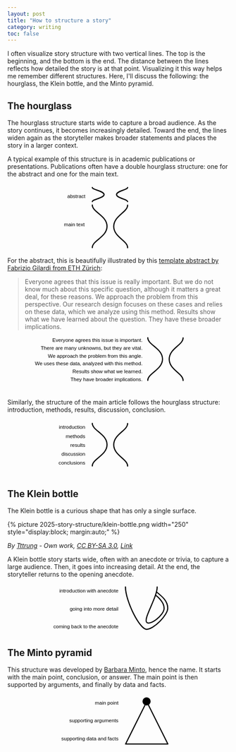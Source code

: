 ```yaml
---
layout: post
title: "How to structure a story"
category: writing
toc: false
---
```


I often visualize story structure with two vertical lines. The top is the beginning, and the bottom is the end. The distance between the lines reflects how detailed the story is at that point. Visualizing it this way helps me remember different structures. Here, I'll discuss the following: the hourglass, the Klein bottle, and the Minto pyramid.

## The hourglass

The hourglass structure starts wide to capture a broad audience. As the story continues, it becomes increasingly detailed. Toward the end, the lines widen again as the storyteller makes broader statements and places the story in a larger context.

A typical example of this structure is in academic publications or presentations. Publications often have a double hourglass structure: one for the abstract and one for the main text.

<svg viewBox="60 0 200 60" xmlns="http://www.w3.org/2000/svg">
  <g
     inkscape:label="abstract_main"
     inkscape:groupmode="layer"
     id="layer1"
     style="display:inline">
    <g
       id="g72034">
      <path
         style="fill:none;stroke:#000000;stroke-width:1;stroke-linecap:round;stroke-linejoin:miter;stroke-miterlimit:4;stroke-dasharray:none;stroke-opacity:1"
         d="m 136.525,19.05 c 0,6.377238 13.27524,9.565857 13.27524,19.131714 0,9.565857 -13.27524,12.754476 -13.27524,19.131714"
         id="hourglass_left"
         sodipodi:nodetypes="ccc" />
      <path
         style="fill:none;stroke:#000000;stroke-width:1;stroke-linecap:round;stroke-linejoin:miter;stroke-miterlimit:4;stroke-dasharray:none;stroke-opacity:1"
         d="m 168.35672,19.131714 c 0,6.381196 -12.52443,9.571795 -12.52443,19.143589 0,9.571794 12.52443,12.762393 12.52443,19.143589"
         id="hourglass_right"
         sodipodi:nodetypes="ccc" />
    </g>
    <g
       id="g72030">
      <path
         style="fill:none;stroke:#000000;stroke-width:1;stroke-linecap:round;stroke-linejoin:miter;stroke-miterlimit:4;stroke-dasharray:none;stroke-opacity:1"
         d="m 136.525,3.2294843 c 0,2.125147 10.627,3.187721 10.627,6.3754367 0,3.18772 -10.627,4.2503 -10.627,6.37545"
         id="path859-6"
         sodipodi:nodetypes="ccc" />
      <path
         style="fill:none;stroke:#000000;stroke-width:1;stroke-linecap:round;stroke-linejoin:miter;stroke-miterlimit:4;stroke-dasharray:none;stroke-opacity:1"
         d="m 168.35672,3.2567143 c 0,2.126466 -10.02597,3.1897 -10.02597,6.3793967 0,3.1897 10.02597,4.25293 10.02597,6.3794"
         id="hourglass__right-7"
         sodipodi:nodetypes="ccc" />
    </g>
    <text
       xml:space="preserve"
       style="font-style:normal;font-weight:normal;font-size:4.58611px;line-height:1.25;font-family:sans-serif;fill:#000000;fill-opacity:1;stroke:none;stroke-width:0.264583"
       x="130.25539"
       y="12.819619"
       id="text4113"><tspan
         sodipodi:role="line"
         id="tspan4111"
         style="font-size:4.58611px;text-align:end;text-anchor:end;stroke-width:0.264583"
         x="130.25539"
         y="12.819619">abstract</tspan></text>
    <text
       xml:space="preserve"
       style="font-style:normal;font-weight:normal;font-size:4.58611px;line-height:1.25;font-family:sans-serif;fill:#000000;fill-opacity:1;stroke:none;stroke-width:0.264583"
       x="129.61864"
       y="37.987865"
       id="text4113-8"><tspan
         sodipodi:role="line"
         id="tspan4111-5"
         style="font-size:4.58611px;text-align:end;text-anchor:end;stroke-width:0.264583"
         x="129.61864"
         y="37.987865">main text</tspan></text>
    <text
       xml:space="preserve"
       style="font-style:normal;font-weight:normal;font-size:10.5833px;line-height:1.25;font-family:sans-serif;fill:#000000;fill-opacity:1;stroke:none;stroke-width:0.264583"
       x="63.5"
       y="107.95"
       id="text19714"><tspan
         sodipodi:role="line"
         id="tspan19712"
         style="stroke-width:0.264583"
         x="63.5"
         y="107.95"></tspan></text>
  </g>
  </svg>

For the abstract, this is beautifully illustrated by this [template abstract by Fabrizio Gilardi from ETH Zürich](https://www.fabriziogilardi.org/resources/papers/good-abstracts.pdf):

> Everyone agrees that this issue is really important. But we do not know much about this specific question, although it matters a great deal, for these reasons. We approach the problem from this perspective. Our research design focuses on these cases and relies on these data, which we analyze using this method. Results show what we have learned about the question. They have these broader implications.

<svg viewBox="10 110 200 50" xmlns="http://www.w3.org/2000/svg">
<g
     inkscape:groupmode="layer"
     id="layer2"
     inkscape:label="abstract"
     style="display:inline">
    <g
       id="g72042"
       transform="translate(-3.13579,-0.84177)">
      <path
         style="fill:none;stroke:#000000;stroke-width:1;stroke-linecap:round;stroke-linejoin:miter;stroke-miterlimit:4;stroke-dasharray:none;stroke-opacity:1"
         d="m 139.66079,111.96677 c 0,6.37721 13.27525,9.56583 13.27525,19.13168 0,9.56586 -13.27525,12.75447 -13.27525,19.1317"
         id="hourglass_left-8-2"
         sodipodi:nodetypes="ccc" />
      <path
         style="fill:none;stroke:#000000;stroke-width:1;stroke-linecap:round;stroke-linejoin:miter;stroke-miterlimit:4;stroke-dasharray:none;stroke-opacity:1"
         d="m 171.49252,112.04847 c 0,6.38119 -12.52443,9.57177 -12.52443,19.14357 0,9.57179 12.52443,12.76238 12.52443,19.14358"
         id="hourglass_right-0-9"
         sodipodi:nodetypes="ccc" />
    </g>
    <text
       xml:space="preserve"
       style="font-style:normal;font-weight:normal;font-size:4.58611px;line-height:1.55;font-family:sans-serif;fill:#000000;fill-opacity:1;stroke:none;stroke-width:0.264583"
       x="131.76546"
       y="114.63779"
       id="text11950-7"><tspan
         sodipodi:role="line"
         style="font-size:4.58611px;text-align:end;text-anchor:end;stroke-width:0.264583"
         x="131.76546"
         y="114.63779"
         id="tspan14006-3">Everyone agrees this issue is important.</tspan><tspan
         sodipodi:role="line"
         style="font-size:4.58611px;text-align:end;text-anchor:end;stroke-width:0.264583"
         x="131.76546"
         y="121.74625"
         id="tspan19996">There are many unknowns, but they are vital.</tspan><tspan
         sodipodi:role="line"
         style="font-size:4.58611px;text-align:end;text-anchor:end;stroke-width:0.264583"
         x="131.76546"
         y="128.85472"
         id="tspan19998">We approach the problem from this angle.</tspan><tspan
         sodipodi:role="line"
         style="font-size:4.58611px;text-align:end;text-anchor:end;stroke-width:0.264583"
         x="131.76546"
         y="135.9632"
         id="tspan20000">We uses these data, analyzed with this method.</tspan><tspan
         sodipodi:role="line"
         style="font-size:4.58611px;text-align:end;text-anchor:end;stroke-width:0.264583"
         x="131.76546"
         y="143.07167"
         id="tspan20002">Results show what we learned.</tspan><tspan
         sodipodi:role="line"
         style="font-size:4.58611px;text-align:end;text-anchor:end;stroke-width:0.264583"
         x="131.76546"
         y="150.18015"
         id="tspan20004">They have broader implications.</tspan></text>
  </g>
</svg>

Similarly, the structure of the main article follows the hourglass structure: introduction, methods, results, discussion, conclusion.

<svg viewBox="60 60 200 50" xmlns="http://www.w3.org/2000/svg">
<g
     inkscape:groupmode="layer"
     id="layer3"
     inkscape:label="main"
     style="display:inline">
    <g
       id="g72038">
      <path
         style="fill:none;stroke:#000000;stroke-width:1;stroke-linecap:round;stroke-linejoin:miter;stroke-miterlimit:4;stroke-dasharray:none;stroke-opacity:1"
         d="m 136.525,63.499998 c 0,6.377212 13.27524,9.565829 13.27524,19.131683 0,9.565857 -13.27524,12.754474 -13.27524,19.131699"
         id="hourglass_left-8"
         sodipodi:nodetypes="ccc" />
      <path
         style="fill:none;stroke:#000000;stroke-width:1;stroke-linecap:round;stroke-linejoin:miter;stroke-miterlimit:4;stroke-dasharray:none;stroke-opacity:1"
         d="m 168.35672,63.581705 c 0,6.381185 -12.52443,9.571772 -12.52443,19.143566 0,9.571787 12.52443,12.762384 12.52443,19.143579"
         id="hourglass_right-0"
         sodipodi:nodetypes="ccc" />
    </g>
    <text
       xml:space="preserve"
       style="font-style:normal;font-weight:normal;font-size:4.58611px;line-height:1.75;font-family:sans-serif;fill:#000000;fill-opacity:1;stroke:none;stroke-width:0.264583"
       x="130.12216"
       y="68.473434"
       id="text11950"><tspan
         sodipodi:role="line"
         id="tspan11948"
         style="font-size:4.58611px;text-align:end;text-anchor:end;stroke-width:0.264583"
         x="130.12216"
         y="68.473434">introduction</tspan><tspan
         sodipodi:role="line"
         style="font-size:4.58611px;text-align:end;text-anchor:end;stroke-width:0.264583"
         x="130.12216"
         y="76.49913"
         id="tspan14000">methods</tspan><tspan
         sodipodi:role="line"
         style="font-size:4.58611px;text-align:end;text-anchor:end;stroke-width:0.264583"
         x="130.12216"
         y="84.524818"
         id="tspan14002">results</tspan><tspan
         sodipodi:role="line"
         style="font-size:4.58611px;text-align:end;text-anchor:end;stroke-width:0.264583"
         x="130.12216"
         y="92.550514"
         id="tspan14004">discussion</tspan><tspan
         sodipodi:role="line"
         style="font-size:4.58611px;text-align:end;text-anchor:end;stroke-width:0.264583"
         x="130.12216"
         y="100.5762"
         id="tspan14006">conclusions</tspan></text>
  </g>
  </svg>

## The Klein bottle

The Klein bottle is a curious shape that has only a single surface.

{% picture 2025-story-structure/klein-bottle.png width="250" style="display:block; margin:auto;" %}

_By <a href="//commons.wikimedia.org/wiki/User:Tttrung" title="User:Tttrung">Tttrung</a> - <span class="int-own-work" lang="en">Own work</span>, <a href="http://creativecommons.org/licenses/by-sa/3.0/" title="Creative Commons Attribution-Share Alike 3.0">CC BY-SA 3.0</a>, <a href="https://commons.wikimedia.org/w/index.php?curid=960446">Link</a>_

A Klein bottle story starts wide, often with an anecdote or trivia, to capture a large audience. Then, it goes into increasing detail. At the end, the storyteller returns to the opening anecdote.

<svg viewBox="30 225 200 45" xmlns="http://www.w3.org/2000/svg">
<g
     inkscape:groupmode="layer"
     id="layer5"
     inkscape:label="klein"
     style="display:inline">
    <text
       xml:space="preserve"
       style="font-style:normal;font-weight:normal;font-size:4.58611px;line-height:3.5;font-family:sans-serif;text-align:end;text-anchor:end;fill:#000000;fill-opacity:1;stroke:none;stroke-width:0.264583"
       x="130.03532"
       y="232.70222"
       id="text11950-3-7"><tspan
         sodipodi:role="line"
         style="font-size:4.58611px;text-align:end;text-anchor:end;stroke-width:0.264583"
         x="130.03532"
         y="232.70222"
         id="tspan57063">introduction with anecdote</tspan><tspan
         sodipodi:role="line"
         style="font-size:4.58611px;text-align:end;text-anchor:end;stroke-width:0.264583"
         x="130.03532"
         y="248.75362"
         id="tspan58648">going into more detail</tspan><tspan
         sodipodi:role="line"
         style="font-size:4.58611px;text-align:end;text-anchor:end;stroke-width:0.264583"
         x="130.03532"
         y="264.80499"
         id="tspan58650">coming back to the anecdote</tspan></text>
    <g
       id="g72049"
       transform="translate(-3.28094,-1.05452)">
      <path
         id="path54429"
         style="fill:none;stroke:#000000;stroke-width:1;stroke-linecap:round;stroke-linejoin:miter;stroke-miterlimit:4;stroke-dasharray:none;stroke-opacity:1"
         d="m 168.275,228.6 c 0,9.525 -12.7,28.575 -9.42989,31.83076 3.09386,3.08027 15.5785,-6.43064 15.67566,-12.55749 0.10423,-6.57327 -7.72733,-11.86875 -7.72733,-11.86875 M 139.7,228.6 c 0,12.7 12.76645,38.06931 19.05,38.1 6.41729,0 19.05,-12.7 19.05,-19.05 0,-6.35 -4.86382,-10.36813 -10.15549,-14.60146"
         sodipodi:nodetypes="csscccsc" />
    </g>
  </g>
  </svg>

## The Minto pyramid

This structure was developed by [Barbara Minto](https://en.wikipedia.org/wiki/Barbara_Minto), hence the name. It starts with the main point, conclusion, or answer. The main point is then supported by arguments, and finally by data and facts.

<svg viewBox="30 165 200 50" xmlns="http://www.w3.org/2000/svg">
<g
     inkscape:groupmode="layer"
     id="layer4"
     inkscape:label="minto"
     style="display:inline">
    <g
       id="g72046"
       transform="translate(-3.175)">
      <path
         style="fill:none;stroke:#000000;stroke-width:1;stroke-linecap:butt;stroke-linejoin:round;stroke-miterlimit:4;stroke-dasharray:none;stroke-opacity:1"
         d="m 158.75,171.45 -19.05,38.1 h 38.1 z"
         id="path45900" />
      <circle
         style="fill:#000000;fill-opacity:1;stroke:#000000;stroke-width:1;stroke-linecap:round;stroke-linejoin:round;stroke-miterlimit:4;stroke-dasharray:none;stroke-opacity:1"
         id="path46206"
         cx="158.60944"
         cy="171.22211"
         r="3.175" />
    </g>
    <text
       xml:space="preserve"
       style="font-style:normal;font-weight:normal;font-size:4.58611px;line-height:3.5;font-family:sans-serif;text-align:end;text-anchor:end;display:inline;fill:#000000;fill-opacity:1;stroke:none;stroke-width:0.264583"
       x="130.06161"
       y="174.10516"
       id="text11950-3"><tspan
         sodipodi:role="line"
         style="font-size:4.58611px;text-align:end;text-anchor:end;stroke-width:0.264583"
         x="130.06161"
         y="174.10516"
         id="tspan14006-2">main point</tspan><tspan
         sodipodi:role="line"
         style="font-size:4.58611px;text-align:end;text-anchor:end;stroke-width:0.264583"
         x="130.06161"
         y="190.15656"
         id="tspan46507">supporting arguments</tspan><tspan
         sodipodi:role="line"
         style="font-size:4.58611px;text-align:end;text-anchor:end;stroke-width:0.264583"
         x="130.06161"
         y="206.20793"
         id="tspan48509">supporting data and facts</tspan><tspan
         sodipodi:role="line"
         style="font-size:4.58611px;text-align:end;text-anchor:end;stroke-width:0.264583"
         x="130.06161"
         y="222.25932"
         id="tspan46509" /></text>
  </g>
</svg>
